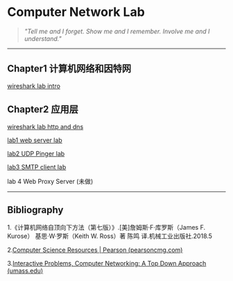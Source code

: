 #   Computer Network Lab

> *"Tell me and I forget. Show me and I remember. Involve me and I understand."*

---

## Chapter1 计算机网络和因特网

[wireshark lab intro](https://github.com/Sodascrew/ComputerNetworkLab/blob/master/C1/C1_wireshark.md)

## Chapter2 应用层

[wireshark lab http and dns](https://github.com/Sodascrew/ComputerNetworkLab/blob/master/C2/Wireshark_HTTP_DNS/C2_wireshark.md)

[lab1 web server lab](https://github.com/Sodascrew/ComputerNetworkLab/blob/master/C2/Lab1_Web_server_Lab/Web_Server_Lab.md)

[lab2 UDP Pinger lab](https://github.com/Sodascrew/ComputerNetworkLab/blob/master/C2/Lab2_UDP_Pinger_Lab/UDP_Pinger_Lab.md)

[lab3 SMTP client lab](https://github.com/Sodascrew/ComputerNetworkLab/blob/master/C2/Lab3_SMTP_Lab/Lab3_SMTP_Lab.md)

lab 4 Web Proxy Server (未做)

---

## Bibliography

1.《计算机网络自顶向下方法（第七版）》.[美]詹姆斯·F·库罗斯（James F. Kurose） 基思·W·罗斯（Keith W. Ross）著 陈鸣 译.机械工业出版社.2018.5

2.[Computer Science Resources | Pearson (pearsoncmg.com)](https://media.pearsoncmg.com/bc/abp/cs-resources/products/product.html#student,isbn=0133594149)

3.[Interactive Problems, Computer Networking: A Top Down Approach (umass.edu)](http://gaia.cs.umass.edu/kurose_ross/interactive/)